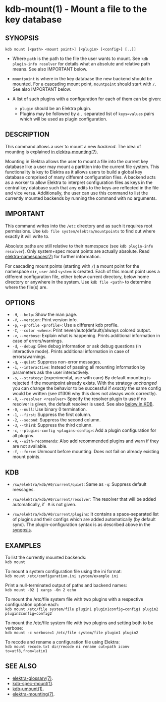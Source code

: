 # kdb-mount(1) - Mount a file to the key database

## SYNOPSIS

`kdb mount [<path> <mount point>] [<plugin> [<config>] [..]]`<br>

- Where `path` is the path to the file the user wants to mount.
  See `kdb plugin-info resolver` for details what an absolute and relative path means.
  See also IMPORTANT below.

- `mountpoint` is where in the key database the new backend should be mounted.
  For a cascading mount point, `mountpoint` should start with `/`.
  See also IMPORTANT below.

- A list of such plugins with a configuration for each of them can be given:
  - `plugin` should be an Elektra plugin.
  - Plugins may be followed by a `,` separated list of `keys=values` pairs which will be used as plugin configuration.

## DESCRIPTION

This command allows a user to mount a new _backend_.
The idea of mounting is explained [in elektra-mounting(7)](elektra-mounting.md).

Mounting in Elektra allows the user to mount a file into the current key database like a user may mount a partition into the current file system.
This functionality is key to Elektra as it allows users to build a global key database comprised of many different configuration files.
A backend acts as a worker to allow Elektra to interpret configuration files as keys in the central key database such that any edits to the keys are reflected in the file and vice versa.
Additionally, the user can use this command to list the currently mounted backends by running the command with no arguments.

## IMPORTANT

This command writes into the `/etc` directory and as such it requires root permissions.
Use `kdb file system/elektra/mountpoints` to find out where exactly it will write to.

Absolute paths are still relative to their namespace (see `kdb plugin-info resolver`).
Only system+spec mount points are actually absolute.
Read [elektra-namespaces(7)](elektra-namespaces.md) for further information.

For cascading mount points (starting with `/`) a mount point for the namespace
`dir`, `user` and `system` is created. Each of this mount point uses a different
configuration file, either below current directory, below home directory
or anywhere in the system.
Use `kdb file <path>` to determine where the file(s) are.

## OPTIONS

- `-H`, `--help`:
  Show the man page.
- `-V`, `--version`:
  Print version info.
- `-p`, `--profile <profile>`:
  Use a different kdb profile.
- `-C`, `--color <when>`:
  Print never/auto(default)/always colored output.
- `-v`, `--verbose`:
  Explain what is happening. Prints additional information in case of errors/warnings.
- `-d`, `--debug`:
  Give debug information or ask debug questions (in interactive mode). Prints additional information in case of errors/warnings.
- `-q`, `--quiet`:
  Suppress non-error messages.
- `-i`, `--interactive`:
  Instead of passing all mounting information by parameters ask the user interactively.
- `-s`, `--strategy`:
  (experimental, use with care)
  By default mounting is rejected if the mountpoint already exists. With the strategy
  _unchanged_ you can change the behavior to be successful if _exactly_ the same config
  would be written (see #1306 why this does not always work correctly).
- `-R`, `--resolver <resolver>`
  Specify the resolver plugin to use if no resolver is given, the default resolver is used.
  See also [below in KDB](#KDB).
- `-0`, `--null`:
  Use binary 0 termination.
- `-1`, `--first`:
  Suppress the first column.
- `-2`, `--second`:
  Suppress the second column.
- `-3`, `--third`:
  Suppress the third column.
- `-c`, `--plugins-config <plugins-config>`:
  Add a plugin configuration for all plugins.
- `-W`, `--with-recommends`:
  Also add recommended plugins and warn if they are not available.
- `-f`, `--force`:
  Unmount before mounting: Does not fail on already existing mount points.

## KDB

- `/sw/elektra/kdb/#0/current/quiet`:
  Same as `-q`: Suppress default messages.

- `/sw/elektra/kdb/#0/current/resolver`:
  The resolver that will be added automatically, if `-R` is not given.

- `/sw/elektra/kdb/#0/current/plugins`:
  It contains a space-separated list of plugins and their configs
  which are added automatically (by default sync).
  The plugin-configuration syntax is as described above in the
  [synopsis](#SYNOPSIS).

## EXAMPLES

To list the currently mounted backends:<br>
`kdb mount`

To mount a system configuration file using the ini format:<br>
`kdb mount /etc/configuration.ini system/example ini`

Print a null-terminated output of paths and backend names:<br>
`kdb mount -02 | xargs -0n 2 echo`

To mount the /etc/file system file with two plugins with a respective configuration option each:<br>
`kdb mount /etc/file system/file plugin1 plugin1config=config1 plugin2 plugin2config=config2`

To mount the /etc/file system file with two plugins and setting both to be verbose:<br>
`kdb mount -c verbose=1 /etc/file system/file plugin1 plugin2`

To recode and rename a configuration file using Elektra:<br>
`kdb mount recode.txt dir/recode ni rename cut=path iconv to=utf8,from=latin1`

## SEE ALSO

- [elektra-glossary(7)](elektra-glossary.md).
- [kdb-spec-mount(1)](kdb-spec-mount.md).
- [kdb-umount(1)](kdb-umount.md).
- [elektra-mounting(7)](elektra-mounting.md).
